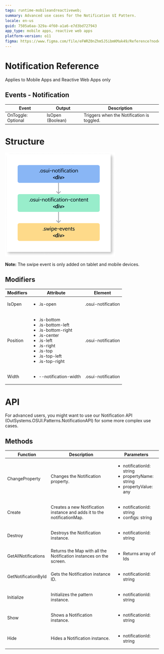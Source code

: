 ```yaml
---
tags: runtime-mobileandreactiveweb;
summary: Advanced use cases for the Notification UI Pattern. 
locale: en-us
guid: 7505a6aa-329a-4f60-a1a6-e7d3bd727943
app_type: mobile apps, reactive web apps
platform-version: o11
figma: https://www.figma.com/file/eFWRZ0nZhm5J5ibmKMak49/Reference?node-id=1443:2027
---
```


# Notification Reference

<div class="info" markdown="1">

Applies to Mobile Apps and Reactive Web Apps only

</div>

## Events - Notification

|Event|Output|Description| 
|---|---|---| 
|OnToggle: Optional|IsOpen (Boolean)|Triggers when the Notification is toggled.| 

# Structure

![Notification structure](images/notification-diag.png)

**Note:** The swipe event is only added on tablet and mobile devices.

## Modifiers
|Modifiers|Attribute|Element| 
|---|---|---| 
|IsOpen|<ul><li>.is-open</li></ul>|.osui-notification| 
|Position|<ul><li>.is-bottom</li><li>.is-bottom-left</li><li>.is-bottom-right</li><li>.is-center</li><li>.is-left</li><li>.is-right</li><li>.is-top</li><li>.is-top-left</li><li>.is-top-right</li></ul>|.osui-notification| 
|Width|<ul><li>--notification-width</li></ul>|.osui-notification| 

# API

For advanced users, you might want to use our Notification API (OutSystems.OSUI.Patterns.NotificationAPI) for some more complex use cases.

## Methods
|Function|Description|Parameters| 
|---|---|---| 
|ChangeProperty|Changes the Notification property.|<ul><li>notificationId: string</li><li>propertyName: string</li><li>propertyValue: any</li></ul>| 
|Create|Creates a new Notification instance and adds it to the notificationMap.|<ul><li>notificationId: string</li><li>configs: string</li></ul>| 
|Destroy|Destroys the Notification instance. |<ul><li>notificationId: string</li></ul>| 
|GetAllNotifications|Returns the Map with all the Notification instances on the screen.|<ul><li>Returns array of Ids</li></ul>| 
|GetNotificationById| Gets the Notification instance ID.|<ul><li>notificationId: string</li></ul>| 
|Initialize|Initializes the pattern instance.|<ul><li>notificationId: string</li></ul>| 
|Show|Shows a Notification instance.|<ul><li>notificationId: string</li></ul>| 
|Hide| Hides a Notification instance.|<ul><li>notificationId: string</li></ul>| 



